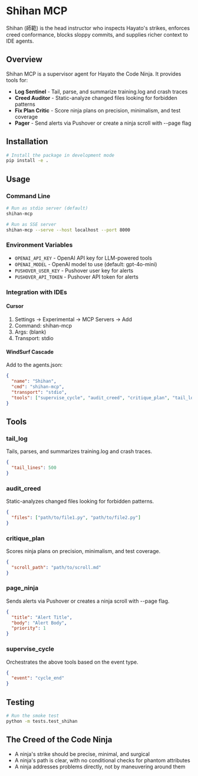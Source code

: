# Shihan MCP

Shihan (師範) is the head instructor who inspects Hayato's strikes, enforces creed conformance, blocks sloppy commits, and supplies richer context to IDE agents.

## Overview

Shihan MCP is a supervisor agent for Hayato the Code Ninja. It provides tools for:

- **Log Sentinel** - Tail, parse, and summarize training.log and crash traces
- **Creed Auditor** - Static-analyze changed files looking for forbidden patterns
- **Fix Plan Critic** - Score ninja plans on precision, minimalism, and test coverage
- **Pager** - Send alerts via Pushover or create a ninja scroll with --page flag

## Installation

```bash
# Install the package in development mode
pip install -e .
```

## Usage

### Command Line

```bash
# Run as stdio server (default)
shihan-mcp

# Run as SSE server
shihan-mcp --serve --host localhost --port 8000
```

### Environment Variables

- `OPENAI_API_KEY` - OpenAI API key for LLM-powered tools
- `OPENAI_MODEL` - OpenAI model to use (default: gpt-4o-mini)
- `PUSHOVER_USER_KEY` - Pushover user key for alerts
- `PUSHOVER_API_TOKEN` - Pushover API token for alerts

### Integration with IDEs

#### Cursor

1. Settings → Experimental → MCP Servers → Add
2. Command: shihan-mcp
3. Args: (blank)
4. Transport: stdio

#### WindSurf Cascade

Add to the agents.json:

```json
{
  "name": "Shihan",
  "cmd": "shihan-mcp",
  "transport": "stdio",
  "tools": ["supervise_cycle", "audit_creed", "critique_plan", "tail_log"]
}
```

## Tools

### tail_log

Tails, parses, and summarizes training.log and crash traces.

```json
{
  "tail_lines": 500
}
```

### audit_creed

Static-analyzes changed files looking for forbidden patterns.

```json
{
  "files": ["path/to/file1.py", "path/to/file2.py"]
}
```

### critique_plan

Scores ninja plans on precision, minimalism, and test coverage.

```json
{
  "scroll_path": "path/to/scroll.md"
}
```

### page_ninja

Sends alerts via Pushover or creates a ninja scroll with --page flag.

```json
{
  "title": "Alert Title",
  "body": "Alert Body",
  "priority": 1
}
```

### supervise_cycle

Orchestrates the above tools based on the event type.

```json
{
  "event": "cycle_end"
}
```

## Testing

```bash
# Run the smoke test
python -m tests.test_shihan
```

## The Creed of the Code Ninja

- A ninja's strike should be precise, minimal, and surgical
- A ninja's path is clear, with no conditional checks for phantom attributes
- A ninja addresses problems directly, not by maneuvering around them
